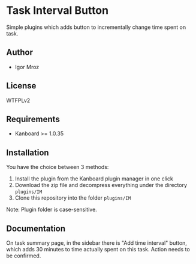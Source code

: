 Task Interval Button
==============================

Simple plugins which adds button to incrementally change time spent on task.


Author
------

- Igor Mroz


License
-------

WTFPLv2


Requirements
------------

- Kanboard >= 1.0.35


Installation
------------

You have the choice between 3 methods:

1. Install the plugin from the Kanboard plugin manager in one click
2. Download the zip file and decompress everything under the directory `plugins/IM`
3. Clone this repository into the folder `plugins/IM`

Note: Plugin folder is case-sensitive.


Documentation
-------------

On task summary page, in the sidebar there is "Add time interval" button, which adds 30 minutes to time actually spent on this task. Action needs to be confirmed.
